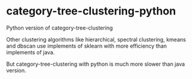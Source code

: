 # category-tree-clustering-python

Python version of category-tree-clustering

Other clustering algorithms like hierarchical, spectral clustering, kmeans and dbscan use implements of sklearn with more efficiency than implements of java.

But category-tree-clustering with python is much more slower than java version.

